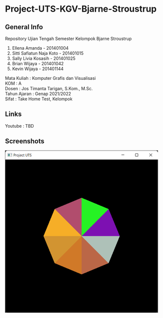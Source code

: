 # Project-UTS-KGV-Bjarne-Stroustrup

## General Info
Repository Ujian Tengah Semester
Kelompok Bjarne Stroustrup
1. Ellena Amanda - 201401004
2. Sitti Safiatun Naja Koto - 201401015
3. Sally Livia Kosasih - 201401025
4. Brian Wijaya - 201401042
5. Kevin Wijaya - 201401144

Mata Kuliah : Komputer Grafis dan Visualisasi  
KOM : A  
Dosen : Jos Timanta Tarigan, S.Kom., M.Sc.  
Tahun Ajaran : Genap 2021/2022  
Sifat : Take Home Test, Kelompok

## Links
Youtube : TBD

## Screenshots

![alt_text](https://github.com/briannzw/Project-UTS-KGV-Bjarne-Stroustrup/blob/master/Screenshots/Screenshot_0.png "Screenshot Project UTS")
